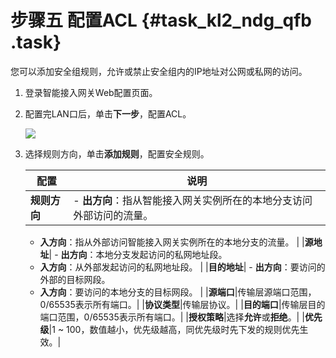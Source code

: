 # 步骤五 配置ACL {#task_kl2_ndg_qfb .task}

您可以添加安全组规则，允许或禁止安全组内的IP地址对公网或私网的访问。

1.  登录智能接入网关Web配置页面。 
2.  配置完LAN口后，单击**下一步**，配置ACL。 

    ![](http://static-aliyun-doc.oss-cn-hangzhou.aliyuncs.com/assets/img/40706/154461393421188_zh-CN.png)

3.  选择规则方向，单击**添加规则**，配置安全规则。 

    |配置|说明|
    |--|--|
    |**规则方向**|     -   **出方向**：指从智能接入网关实例所在的本地分支访问外部访问的流量。
    -   **入方向**：指从外部访问智能接入网关实例所在的本地分支的流量。
 |
    |**源地址**|     -   **出方向**：本地分支发起访问的私网地址段。
    -   **入方向**：从外部发起访问的私网地址段。
 |
    |**目的地址**|     -   **出方向**：要访问的外部的目标网段。
    -   **入方向**：要访问的本地分支的目标网段。
 |
    |**源端口**|传输层源端口范围，0/65535表示所有端口。|
    |**协议类型**|传输层协议。|
    |**目的端口**|传输层目的端口范围，0/65535表示所有端口。|
    |**授权策略**|选择**允许**或**拒绝**。|
    |**优先级**|1 ~ 100，数值越小，优先级越高，同优先级时先下发的规则优先生效。|


